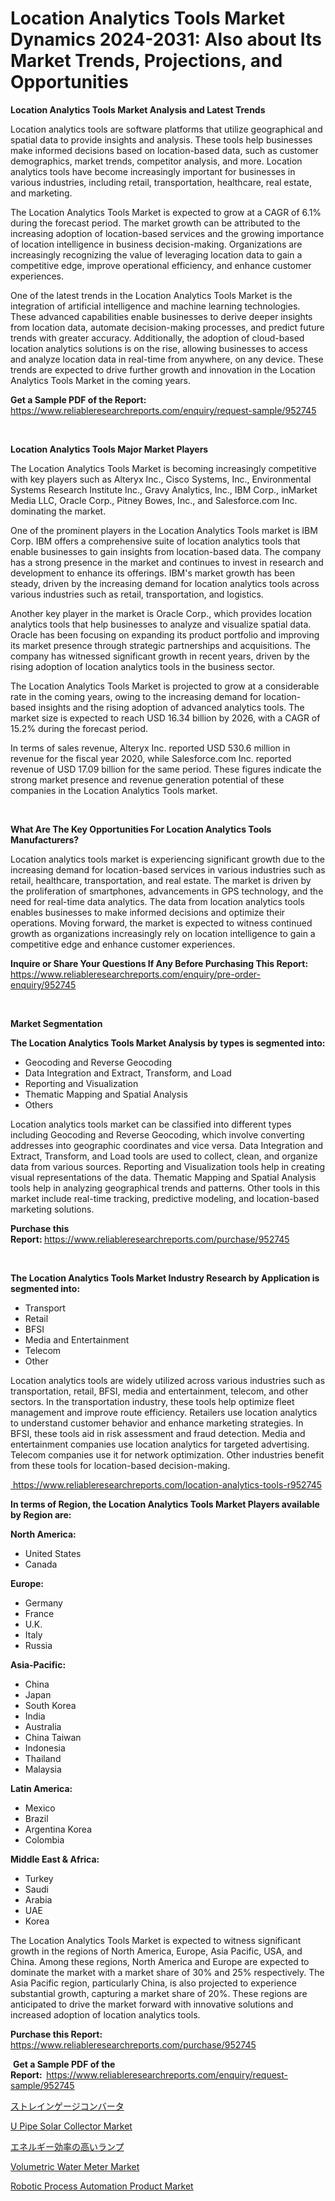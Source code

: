 <p><h1>Location Analytics Tools Market Dynamics 2024-2031: Also about Its Market Trends, Projections, and Opportunities</h1></p><p><strong>Location Analytics Tools Market Analysis and Latest Trends</strong></p>
<p><p>Location analytics tools are software platforms that utilize geographical and spatial data to provide insights and analysis. These tools help businesses make informed decisions based on location-based data, such as customer demographics, market trends, competitor analysis, and more. Location analytics tools have become increasingly important for businesses in various industries, including retail, transportation, healthcare, real estate, and marketing.</p><p>The Location Analytics Tools Market is expected to grow at a CAGR of 6.1% during the forecast period. The market growth can be attributed to the increasing adoption of location-based services and the growing importance of location intelligence in business decision-making. Organizations are increasingly recognizing the value of leveraging location data to gain a competitive edge, improve operational efficiency, and enhance customer experiences.</p><p>One of the latest trends in the Location Analytics Tools Market is the integration of artificial intelligence and machine learning technologies. These advanced capabilities enable businesses to derive deeper insights from location data, automate decision-making processes, and predict future trends with greater accuracy. Additionally, the adoption of cloud-based location analytics solutions is on the rise, allowing businesses to access and analyze location data in real-time from anywhere, on any device. These trends are expected to drive further growth and innovation in the Location Analytics Tools Market in the coming years.</p></p>
<p><strong>Get a Sample PDF of the Report:&nbsp;</strong> <a href="https://www.reliableresearchreports.com/enquiry/request-sample/952745">https://www.reliableresearchreports.com/enquiry/request-sample/952745</a></p>
<p>&nbsp;</p>
<p><strong>Location Analytics Tools Major Market Players</strong></p>
<p><p>The Location Analytics Tools Market is becoming increasingly competitive with key players such as Alteryx Inc., Cisco Systems, Inc., Environmental Systems Research Institute Inc., Gravy Analytics, Inc., IBM Corp., inMarket Media LLC, Oracle Corp., Pitney Bowes, Inc., and Salesforce.com Inc. dominating the market. </p><p>One of the prominent players in the Location Analytics Tools market is IBM Corp. IBM offers a comprehensive suite of location analytics tools that enable businesses to gain insights from location-based data. The company has a strong presence in the market and continues to invest in research and development to enhance its offerings. IBM's market growth has been steady, driven by the increasing demand for location analytics tools across various industries such as retail, transportation, and logistics.</p><p>Another key player in the market is Oracle Corp., which provides location analytics tools that help businesses to analyze and visualize spatial data. Oracle has been focusing on expanding its product portfolio and improving its market presence through strategic partnerships and acquisitions. The company has witnessed significant growth in recent years, driven by the rising adoption of location analytics tools in the business sector.</p><p>The Location Analytics Tools Market is projected to grow at a considerable rate in the coming years, owing to the increasing demand for location-based insights and the rising adoption of advanced analytics tools. The market size is expected to reach USD 16.34 billion by 2026, with a CAGR of 15.2% during the forecast period.</p><p>In terms of sales revenue, Alteryx Inc. reported USD 530.6 million in revenue for the fiscal year 2020, while Salesforce.com Inc. reported revenue of USD 17.09 billion for the same period. These figures indicate the strong market presence and revenue generation potential of these companies in the Location Analytics Tools market.</p></p>
<p>&nbsp;</p>
<p><strong>What Are The Key Opportunities For Location Analytics Tools Manufacturers?</strong></p>
<p><p>Location analytics tools market is experiencing significant growth due to the increasing demand for location-based services in various industries such as retail, healthcare, transportation, and real estate. The market is driven by the proliferation of smartphones, advancements in GPS technology, and the need for real-time data analytics. The data from location analytics tools enables businesses to make informed decisions and optimize their operations. Moving forward, the market is expected to witness continued growth as organizations increasingly rely on location intelligence to gain a competitive edge and enhance customer experiences.</p></p>
<p><strong>Inquire or Share Your Questions If Any Before Purchasing This Report:</strong> <a href="https://www.reliableresearchreports.com/enquiry/pre-order-enquiry/952745">https://www.reliableresearchreports.com/enquiry/pre-order-enquiry/952745</a></p>
<p>&nbsp;</p>
<p><strong>Market Segmentation</strong></p>
<p><strong>The Location Analytics Tools Market Analysis by types is segmented into:</strong></p>
<p><ul><li>Geocoding and Reverse Geocoding</li><li>Data Integration and Extract, Transform, and Load</li><li>Reporting and Visualization</li><li>Thematic Mapping and Spatial Analysis</li><li>Others</li></ul></p>
<p><p>Location analytics tools market can be classified into different types including Geocoding and Reverse Geocoding, which involve converting addresses into geographic coordinates and vice versa. Data Integration and Extract, Transform, and Load tools are used to collect, clean, and organize data from various sources. Reporting and Visualization tools help in creating visual representations of the data. Thematic Mapping and Spatial Analysis tools help in analyzing geographical trends and patterns. Other tools in this market include real-time tracking, predictive modeling, and location-based marketing solutions.</p></p>
<p><strong>Purchase this Report:&nbsp;</strong><a href="https://www.reliableresearchreports.com/purchase/952745">https://www.reliableresearchreports.com/purchase/952745</a></p>
<p>&nbsp;</p>
<p><strong>The Location Analytics Tools Market Industry Research by Application is segmented into:</strong></p>
<p><ul><li>Transport</li><li>Retail</li><li>BFSI</li><li>Media and Entertainment</li><li>Telecom</li><li>Other</li></ul></p>
<p><p>Location analytics tools are widely utilized across various industries such as transportation, retail, BFSI, media and entertainment, telecom, and other sectors. In the transportation industry, these tools help optimize fleet management and improve route efficiency. Retailers use location analytics to understand customer behavior and enhance marketing strategies. In BFSI, these tools aid in risk assessment and fraud detection. Media and entertainment companies use location analytics for targeted advertising. Telecom companies use it for network optimization. Other industries benefit from these tools for location-based decision-making.</p></p>
<p><a href="https://www.reliableresearchreports.com/location-analytics-tools-r952745">&nbsp;https://www.reliableresearchreports.com/location-analytics-tools-r952745</a></p>
<p><strong>In terms of Region, the Location Analytics Tools Market Players available by Region are:</strong></p>
<p>
    <p> <strong> North America: </strong>
        <ul>
            <li>United States</li>
            <li>Canada</li>
        </ul>
        </p> 
    <p> <strong> Europe: </strong>
        <ul>
            <li>Germany</li>
            <li>France</li>
            <li>U.K.</li>
            <li>Italy</li>
            <li>Russia</li>
        </ul>
        </p> 
    <p> <strong> Asia-Pacific: </strong>
        <ul>
            <li>China</li>
            <li>Japan</li>
            <li>South Korea</li>
            <li>India</li>
            <li>Australia</li>
            <li>China Taiwan</li>
            <li>Indonesia</li>
            <li>Thailand</li>
            <li>Malaysia</li>
        </ul>
        </p> 
    <p> <strong> Latin America: </strong>
        <ul>
            <li>Mexico</li>
            <li>Brazil</li>
            <li>Argentina Korea</li>
            <li>Colombia</li>
        </ul>
        </p> 
    <p> <strong> Middle East & Africa: </strong>
        <ul>
            <li>Turkey</li>
            <li>Saudi</li>
            <li>Arabia</li>
            <li>UAE</li>
            <li>Korea</li>
        </ul>
    </p>
    </p>
<p><p>The Location Analytics Tools Market is expected to witness significant growth in the regions of North America, Europe, Asia Pacific, USA, and China. Among these regions, North America and Europe are expected to dominate the market with a market share of 30% and 25% respectively. The Asia Pacific region, particularly China, is also projected to experience substantial growth, capturing a market share of 20%. These regions are anticipated to drive the market forward with innovative solutions and increased adoption of location analytics tools.</p></p>
<p><strong>Purchase this Report: </strong><a href="https://www.reliableresearchreports.com/purchase/952745">https://www.reliableresearchreports.com/purchase/952745</a></p>
<p>&nbsp;<strong>Get a Sample PDF of the Report:&nbsp;&nbsp;</strong><a href="https://www.reliableresearchreports.com/enquiry/request-sample/952745">https://www.reliableresearchreports.com/enquiry/request-sample/952745</a></p>
<p><strong></strong></p>
<p><p><a href="https://medium.com/@sebastianhodges1/%E6%AD%AA%E3%82%B2%E3%83%BC%E3%82%B8%E3%82%B3%E3%83%B3%E3%83%90%E3%83%BC%E3%82%BF%E3%83%BC%E5%B8%82%E5%A0%B4%E3%81%AF-%E5%B8%82%E5%A0%B4%E3%82%B7%E3%82%A7%E3%82%A2-%E5%B8%82%E5%A0%B4%E3%83%88%E3%83%AC%E3%83%B3%E3%83%89-%E5%B8%82%E5%A0%B4%E6%88%90%E9%95%B7%E3%81%AB%E9%96%A2%E3%81%99%E3%82%8B%E6%83%85%E5%A0%B1%E3%82%92%E6%8F%90%E4%BE%9B%E3%81%97%E3%81%BE%E3%81%99-473727884b9b">ストレインゲージコンバータ</a></p><p><a href="https://www.linkedin.com/pulse/u-pipe-solar-collector-market-share-evolution-growth-trends-cyome">U Pipe Solar Collector Market</a></p><p><a href="https://medium.com/@karinaokon69/%E3%82%A8%E3%83%8D%E3%83%AB%E3%82%AE%E3%83%BC%E5%8A%B9%E7%8E%87%E3%81%AE%E3%82%88%E3%81%84%E3%83%A9%E3%83%B3%E3%83%97%E3%81%AE%E5%B8%82%E5%A0%B4%E5%88%86%E6%9E%90-%E3%81%9D%E3%81%AEcagr-%E5%B8%82%E5%A0%B4%E3%82%BB%E3%82%B0%E3%83%A1%E3%83%B3%E3%83%86%E3%83%BC%E3%82%B7%E3%83%A7%E3%83%B3-%E3%81%8A%E3%82%88%E3%81%B3%E4%B8%96%E7%95%8C%E7%9A%84%E3%81%AA%E7%94%A3%E6%A5%AD%E6%A6%82%E8%A6%81-d52dbe1df765">エネルギー効率の高いランプ</a></p><p><a href="https://www.linkedin.com/pulse/volumetric-water-meter-market-report-reveals-latest-trends-as9oe">Volumetric Water Meter Market</a></p><p><a href="https://github.com/gracielawharr/Market-Research-Report-List-1/blob/main/robotic-process-automation-product-market.md">Robotic Process Automation Product Market</a></p></p>